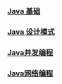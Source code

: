 ### [Java 基础](/beDev/Java/JavaBase.md)

### [Java 设计模式](/beDev/Java/JavaDesignPattern.md)

### [Java并发编程](/beDev/Java/JavaConcurrent )

### [Java网络编程](/beDev/Java/JavaTcp)

